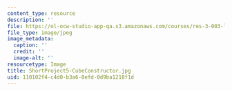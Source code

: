 ```yaml
---
content_type: resource
description: ''
file: https://ol-ocw-studio-app-qa.s3.amazonaws.com/courses/res-3-003-learn-to-build-your-own-videogame-with-the-unity-game-engine-and-microsoft-kinect-january-iap-2017/110102f4c4d0b3a60efd0d9ba1218f1d_ShortProject5-CubeConstructor.jpg
file_type: image/jpeg
image_metadata:
  caption: ''
  credit: ''
  image-alt: ''
resourcetype: Image
title: ShortProject5-CubeConstructor.jpg
uid: 110102f4-c4d0-b3a6-0efd-0d9ba1218f1d
---
```

